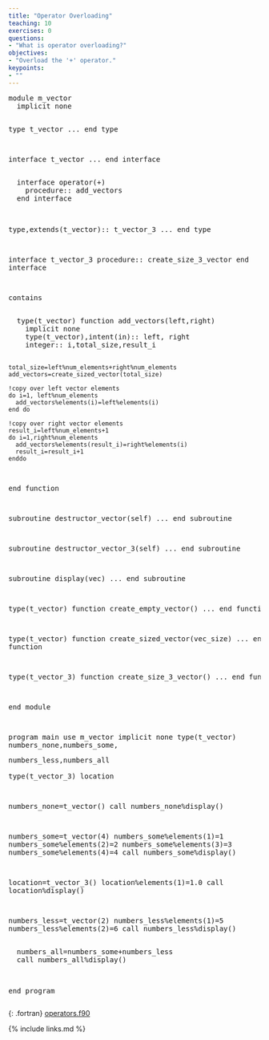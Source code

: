 ```yaml
---
title: "Operator Overloading"
teaching: 10
exercises: 0
questions:
- "What is operator overloading?"
objectives:
- "Overload the '+' operator."
keypoints:
- ""
---
```


<div class="gitfile" markdown="1">
<div class="language-plaintext fortran highlighter-rouge">
<div class="highlight">
<pre class="highlight">
module m_vector
  implicit none
  
  type t_vector
    ...
  end type
  
  interface t_vector
    ...
  end interface
  
<div class="codehighlight">  interface operator(+)
    procedure:: add_vectors
  end interface</div>
  
  type,extends(t_vector):: t_vector_3
    ...
  end type
  
  interface t_vector_3
    procedure:: create_size_3_vector
  end interface
  
  contains
  
<div class="codehighlight">  type(t_vector) function add_vectors(left,right)
    implicit none
    type(t_vector),intent(in):: left, right
    integer:: i,total_size,result_i
    
    total_size=left%num_elements+right%num_elements
    add_vectors=create_sized_vector(total_size)
    
    !copy over left vector elements
    do i=1, left%num_elements
      add_vectors%elements(i)=left%elements(i)
    end do
    
    !copy over right vector elements
    result_i=left%num_elements+1
    do i=1,right%num_elements
      add_vectors%elements(result_i)=right%elements(i)
      result_i=result_i+1
    enddo
    
  end function</div>
  
  subroutine destructor_vector(self)
    ...
  end subroutine
  
  subroutine destructor_vector_3(self)
    ...
  end subroutine
  
  subroutine display(vec)
    ...
  end subroutine
  
  type(t_vector) function create_empty_vector()
    ...
  end function
  
  type(t_vector) function create_sized_vector(vec_size)
    ...
  end function
  
  type(t_vector_3) function create_size_3_vector()
    ...
  end function
  
end module

program main
  use m_vector
  implicit none
  type(t_vector) numbers_none,numbers_some,<div class="codehighlight">numbers_less,numbers_all</div>
  type(t_vector_3) location
  
  numbers_none=t_vector()
  call numbers_none%display()
  
  numbers_some=t_vector(4)
  numbers_some%elements(1)=1
  numbers_some%elements(2)=2
  numbers_some%elements(3)=3
  numbers_some%elements(4)=4
  call numbers_some%display()
  
  location=t_vector_3()
  location%elements(1)=1.0
  call location%display()
  
  numbers_less=t_vector(2)
  numbers_less%elements(1)=5
  numbers_less%elements(2)=6
  call numbers_less%display()
  
<div class="codehighlight">  numbers_all=numbers_some+numbers_less
  call numbers_all%display()</div>
  
end program
</pre></div></div>
{: .fortran}
[operators.f90](https://github.com/acenet-arc/fortran_oop_as_a_second_language/blob/gh-pages/code/operators.f90)
</div>

{% include links.md %}

